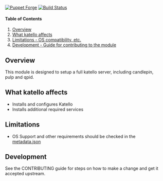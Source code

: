 [![Puppet Forge](https://img.shields.io/puppetforge/v/katello/katello.svg)](https://forge.puppetlabs.com/katello/katello)
[![Build Status](https://travis-ci.org/theforeman/puppet-katello.svg?branch=master)](https://travis-ci.org/theforeman/puppet-katello)

#### Table of Contents

1. [Overview](#overview)
2. [What katello affects](#what-katello-affects)
3. [Limitations - OS compatibility, etc.](#limitations)
4. [Development - Guide for contributing to the module](#development)

## Overview

This module is designed to setup a full katello server, including candlepin, pulp and qpid.

## What katello affects

* Installs and configures Katello
* Installs additional required services

## Limitations

* OS Support and other requirements should be checked in the [metadata.json](metadata.json)

## Development

See the CONTRIBUTING guide for steps on how to make a change and get it accepted upstream.

